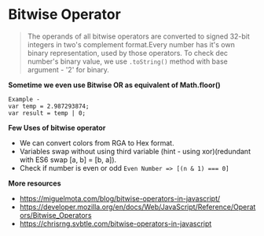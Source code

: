 # Bitwise Operator

> The operands of all bitwise operators are converted to signed 32-bit integers in two's complement format.Every number has it's own binary representation, used by those operators. To check dec number's binary value, we use `.toString()` method with base argument - '2' for binary.

**Sometime we even use Bitwise OR as equivalent of Math.floor()**
  ```
  Example - 
  var temp = 2.987293874;
  var result = temp | 0;
  ```
  
**Few Uses of bitwise operator** 

- We can convert colors from RGA to Hex format.
- Variables swap without using third variable (hint - using xor)(redundant with ES6 swap [a, b] = [b, a]).
- Check if number is even or odd  `Even Number => [(n & 1) === 0]`

**More resources**
- https://miguelmota.com/blog/bitwise-operators-in-javascript/
- https://developer.mozilla.org/en/docs/Web/JavaScript/Reference/Operators/Bitwise_Operators
- https://chrisrng.svbtle.com/bitwise-operators-in-javascript
